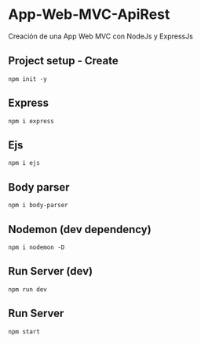 # App-Web-MVC-ApiRest
Creación de una App Web MVC con NodeJs y ExpressJs

## Project setup - Create
```
npm init -y
```

## Express
```
npm i express
```

## Ejs
```
npm i ejs
```

## Body parser
```
npm i body-parser
```

## Nodemon (dev dependency)
```
npm i nodemon -D
```

## Run Server (dev)
```
npm run dev
```

## Run Server
```
npm start
```
